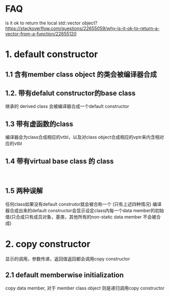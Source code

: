 # FAQ
is it ok to return the local std::vector object?
https://stackoverflow.com/questions/22655059/why-is-it-ok-to-return-a-vector-from-a-function/22655120

# 1. default constructor
## 1.1 含有member class object 的类会被编译器合成 
## 1.2. 带有defalut constructor的base class
继承的 derived class 会被编译器合成一个default constructor
## 1.3 带有虚函数的class
编译器会为class合成相应的vtbl，以及对class object合成相应的vptr来内含相对应的vtbl
## 1.4 带有virtual base class 的 class
 
## 1.5 两种误解
任何class如果没有default construtor就会被合称一个 (只有上述四种情况)
编译器合成出来的default constructor会显示设定class内每一个data member的初始值(只合成只有成员对象，基类，其他所有的non-static data member 不会被合成)
# 2. copy constructor
显示的调用，参数传递，返回值返回都会调用copy constructor
## 2.1 default memberwise initialization
copy data member, 对于 member class object 则是递归调用copy constructor

